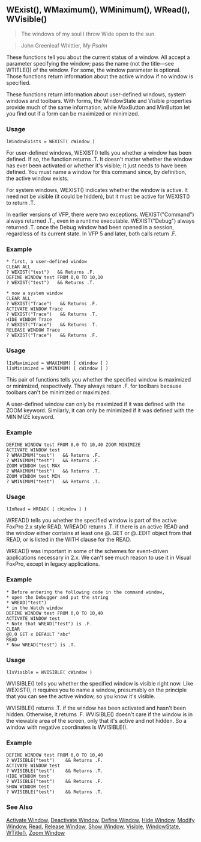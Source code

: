 ## WExist(), WMaximum(), WMinimum(), WRead(), WVisible()

>The windows of my soul I throw   Wide open to the sun.

> John Greenleaf Whittier, *My Psalm*

These functions tell you about the current status of a window. All accept a parameter specifying the window; pass the name (not the title&mdash;see WTITLE()) of the window. For some, the window parameter is optional. Those functions return information about the active window if no window is specified.

These functions return information about user-defined windows, system windows and toolbars. With forms, the WindowState and Visible properties provide much of the same information, while MaxButton and MinButton let you find out if a form can be maximized or minimized. 

### Usage

```foxpro
lWindowExists = WEXIST( cWindow )
```

For user-defined windows, WEXIST() tells you whether a window has been defined. If so, the function returns .T. It doesn't matter whether the window has ever been activated or whether it's visible; it just needs to have been defined. You must name a window for this command since, by definition, the active window exists.

For system windows, WEXIST() indicates whether the window is active. It need not be visible (it could be hidden), but it must be active for WEXIST() to return .T.

In earlier versions of VFP, there were two exceptions. WEXIST("Command") always returned .T., even in a runtime executable. WEXIST("Debug") always returned .T. once the Debug window had been opened in a session, regardless of its current state. In VFP 5 and later, both calls return .F.

### Example

```foxpro
* first, a user-defined window
CLEAR ALL
? WEXIST("test")   && Returns .F.
DEFINE WINDOW test FROM 0,0 TO 10,10
? WEXIST("test")   && Returns .T.

* now a system window
CLEAR ALL
? WEXIST("Trace")   && Returns .F.
ACTIVATE WINDOW Trace
? WEXIST("Trace")   && Returns .T.
HIDE WINDOW Trace
? WEXIST("Trace")   && Returns .T.
RELEASE WINDOW Trace
? WEXIST("Trace")   && Returns .F.
```
### Usage

```foxpro
lIsMaximized = WMAXIMUM( [ cWindow ] )
lIsMinimized = WMINIMUM( [ cWindow ] )
```

This pair of functions tells you whether the specified window is maximized or minimized, respectively. They always return .F. for toolbars because toolbars can't be minimized or maximized.

A user-defined window can only be maximized if it was defined with the ZOOM keyword. Similarly, it can only be minimized if it was defined with the MINIMIZE keyword. 

### Example

```foxpro
DEFINE WINDOW test FROM 0,0 TO 10,40 ZOOM MINIMIZE
ACTIVATE WINDOW test
? WMAXIMUM("test")   && Returns .F.
? WMINIMUM("test")   && Returns .F.
ZOOM WINDOW test MAX
? WMAXIMUM("test")   && Returns .T.
ZOOM WINDOW test MIN
? WMINIMUM("test")   && Returns .T.
```
### Usage

```foxpro
lInRead = WREAD( [ cWindow ] )
```

WREAD() tells you whether the specified window is part of the active FoxPro 2.x style READ. WREAD() returns .T. if there is an active READ and the window either contains at least one @..GET or @..EDIT object from that READ, or is listed in the WITH clause for the READ.

WREAD() was important in some of the schemes for event-driven applications necessary in 2.x. We can't see much reason to use it in Visual FoxPro, except in legacy applications.

### Example

```foxpro
* Before entering the following code in the command window,
* open the Debugger and put the string
* WREAD("test")
* in the Watch window
DEFINE WINDOW test FROM 0,0 TO 10,40
ACTIVATE WINDOW test
* Note that WREAD("test") is .F.
CLEAR
@0,0 GET x DEFAULT "abc"
READ
* Now WREAD("test") is .T.
```
### Usage

```foxpro
lIsVisible = WVISIBLE( cWindow )
```

WVISIBLE() tells you whether the specified window is visible right now. Like WEXIST(), it requires you to name a window, presumably on the principle that you can see the active window, so you know it's visible.

WVISIBLE() returns .T. if the window has been activated and hasn't been hidden. Otherwise, it returns .F. WVISIBLE() doesn't care if the window is in the viewable area of the screen, only that it's active and not hidden. So a window with negative coordinates is WVISIBLE().

### Example

```foxpro
DEFINE WINDOW test FROM 0,0 TO 10,40
? WVISIBLE("test")    && Returns .F.
ACTIVATE WINDOW test
? WVISIBLE("test")    && Returns .T.
HIDE WINDOW test
? WVISIBLE("test")    && Returns .F.
SHOW WINDOW test
? WVISIBLE("test")    && Returns .T.
```
### See Also

[Activate Window](s4g257.md), [Deactivate Window](s4g257.md), [Define Window](s4g257.md), [Hide Window](s4g257.md), [Modify Window](s4g257.md), [Read](s4g184.md), [Release Window](s4g257.md), [Show Window](s4g257.md), [Visible](s4g631.md), [WindowState](s4g633.md), [WTitle()](s4g259.md), [Zoom Window](s4g190.md)